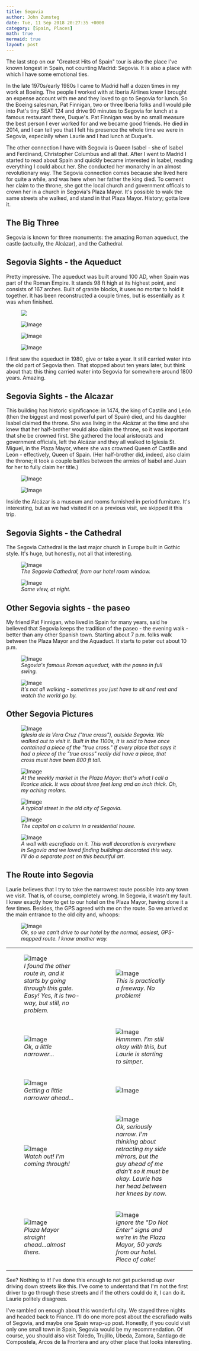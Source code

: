 ```yaml
---
title: Segovia
author: John Zumsteg
date: Tue, 11 Sep 2018 20:27:35 +0000
category: [Spain, Places]
math: true
mermaid: true
layout: post
---
```

The last stop on our "Greatest Hits of Spain" tour is also the place I've known longest in Spain, not counting Madrid: Segovia. It is also a place with which I have some emotional ties.

In the late 1970s/early 1980s I came to Madrid half a dozen times in my work at Boeing. The people I worked with at Iberia Airlines knew I brought an expense account with me and they loved to go to Segovia for lunch. So the Boeing salesman, Pat Finnigan, two or three Iberia folks and I would pile into Pat's tiny SEAT 124 and drive 90 minutes to Segovia for lunch at a famous restaurant there, Duque's. Pat Finnigan was by no small measure the best person I ever worked for and we became good friends. He died in 2014, and I can tell you that I felt his presence the whole time we were in Segovia, especially when Laurie and I had lunch at Duque's.

The other connection I have with Segovia is Queen Isabel - she of Isabel and Ferdinand, Christopher Columbus and all that. After I went to Madrid I started to read about Spain and quickly became interested in Isabel, reading everything I could about her. She conducted her monarchy in an almost revolutionary way. The Segovia connection comes because she lived here for quite a while, and was here when her father the king died. To cement her claim to the throne, she got the local church and government officals to crown her in a church in Segovia's Plaza Mayor. It's possible to walk the same streets she walked, and stand in that Plaza Mayor. History; gotta love it.
<h2>The Big Three</h2>
Segovia is known for three monuments: the amazing Roman aqueduct, the castle (actually, the Alcázar), and the Cathedral.
<h2>Segovia Sights - the Aqueduct</h2>  

Pretty impressive. The aqueduct was built around 100 AD, when Spain was part of the Roman Empire. It stands 98 ft high at its highest point, and consists of 167 arches. Built of granite blocks, it uses no mortar to hold it together. It has been reconstructed a couple times, but is essentially as it was when finished.

<figure class = "landscape">
	<img src = "{{ "/assets/images/2018/09/DSC07767.jpg" | prepend: site.baseurl | prepend: site.url }}"/>
	<figcaption></figcaption>
</figure>

 <figure class = "portrait">
	<img src="{{"/assets/images/2018/09/DSC07787.jpg" | prepend: site.baseurl | prepend: site.url }}" alt="Image" />
	<figcaption></figcaption>
</figure>

 <figure class = "landscape">
	<img src="{{ "/assets/images/2018/09/DSC07794.jpg" | prepend: site.baseurl | prepend: site.url }}" alt="Image" />
	<figcaption></figcaption>
</figure>

 <figure class = "landscape">
	<img src="{{ "/assets/images/2018/09/DSC07799.jpg" | prepend: site.baseurl | prepend: site.url }}" alt="Image" />
	<figcaption></figcaption>
</figure>

I first saw the aqueduct in 1980, give or take a year. It still carried water into the old part of Segovia then. That stopped about ten years later, but think about that: this thing carried water into Segovia for somewhere around 1800 years. Amazing.
<h2>Segovia Sights - the Alcazar</h2>
This building has historic significance: in 1474, the king of Castille and León (then the biggest and most powerful part of Spain) died, and his daughter Isabel claimed the throne. She was living in the Alcázar at the time and she knew that her half-brother would also claim the throne, so it was important that she be crowned first. She gathered the local aristocrats and government officials, left the Alcázar and they all walked to Iglesia St. Miguel, in the Plaza Mayor, where she was crowned Queen of Castille and León - effectively, Queen of Spain. (Her half-brother did, indeed, also claim the throne; it took a couple battles between the armies of Isabel and Juan for her to fully claim her title.)

<figure class = "portrait">
	<img src="{{"/assets/images/2018/09/DSC05514.jpg" | prepend: site.baseurl | prepend: site.url }}" alt="Image" />
	<figcaption></figcaption>
</figure>

<figure class = "landscape">
	<img src="{{"/assets/images/2018/09/DSC05516-1.jpg" | prepend: site.baseurl | prepend: site.url }}" alt="Image" />
	<figcaption></figcaption>
</figure>


Inside the Alcázar is a museum and rooms furnished in period furniture. It's interesting, but as we had visited it on a previous visit, we skipped it this trip.
<h2>Segovia Sights - the Cathedral</h2>
The Segovia Cathedral is the last major church in Europe built in Gothic style. It's huge, but honestly, not all that interesting.

<figure class = "landscape">
	<img src="{{"/assets/images/2018/09/DSC05469.jpg" | prepend: site.baseurl | prepend: site.url }}" alt="Image" />
	<figcaption><em>The Segovia Cathedral, from our hotel room window.</em></figcaption>
</figure>



<figure class = "landscape">
	<img src="{{"/assets/images/2018/09/DSC06760.jpg" | prepend: site.baseurl | prepend: site.url }}" alt="Image" />
	<figcaption><em>Same view, at night.</em></figcaption>
</figure>


<h2>Other Segovia sights - the paseo</h2>
My friend Pat Finnigan, who lived in Spain for many years, said he believed that Segovia keeps the tradition of the paseo - the evening walk - better than any other Spanish town. Starting about 7 p.m. folks walk between the Plaza Mayor and the Aquaduct. It starts to peter out about 10 p.m.

<figure class = "portrait">
	<img src="{{"/assets/images/2018/09/DSC05458.jpg" | prepend: site.baseurl | prepend: site.url }}" alt="Image" />
	<figcaption><em>Segovia's famous Roman aqueduct, with the paseo in full swing.</em></figcaption>
</figure>



<figure class = "landscape">
	<img src="{{"/assets/images/2018/09/DSC05466.jpg" | prepend: site.baseurl | prepend: site.url }}" alt="Image" />
	<figcaption><em>It's not all walking - sometimes you just have to sit and rest and watch the world go by.</em></figcaption>
</figure>


<h2>Other Segovia Pictures</h2>
<figure class = "landscape">
	<img src="{{"/assets/images/2018/09/DSC05515.jpg" | prepend: site.baseurl | prepend: site.url }}" alt="Image" />
	<figcaption><em>Iglesia de la Vera Cruz ("true cross"), outside Segovia. We walked out to visit it. Built in the 1100s, it is said to have once contained a piece of the "true cross." If every place that says it had a piece of the "true cross" really did have a piece, that cross must have been 800 ft tall.</em></figcaption>
</figure>



<figure class = "portrait">
	<img src="{{"/assets/images/2018/09/DSC06806.jpg" | prepend: site.baseurl | prepend: site.url }}" alt="Image" />
	<figcaption><em>At the weekly market in the Plaza Mayor: that's what I call a licorice stick. It was about three feet long and an inch thick. Oh, my aching molars.</em></figcaption>
</figure>



<figure class = "portrait">
	<img src="{{"/assets/images/2018/09/DSC06844.jpg" | prepend: site.baseurl | prepend: site.url }}" alt="Image" />
	<figcaption><em>A typical street in the old city of Segovia.</em></figcaption>
</figure>



<figure class = "landscape">
	<img src="{{"/assets/images/2018/09/DSC06851.jpg" | prepend: site.baseurl | prepend: site.url }}" alt="Image" />
	<figcaption><em>The capitol on a column in a residential house.</em></figcaption>
</figure>



<figure class = "landscape">
	<img src="{{"/assets/images/2018/09/DSC06863.jpg" | prepend: site.baseurl | prepend: site.url }}" alt="Image" />
	<figcaption><em>A wall with escrafiado on it. This wall decoration is everywhere in Segovia and we loved finding buildings decorated this way. I'll do a separate post on this beautiful art.</em></figcaption>
</figure>


<h2>The Route into Segovia</h2>
Laurie believes that I try to take the narrowest route possible into any town we visit. That is, of course, completely wrong. In Segovia, it wasn't my fault. I knew exactly how to get to our hotel on the Plaza Mayor, having done it a few times. Besides, the GPS agreed with me on the route. So we arrived at the main entrance to the old city and, whoops:

<figure class = "portrait">
	<img src="{{"/assets/images/2018/09/DSC05463.jpg" | prepend: site.baseurl | prepend: site.url }}" alt="Image" />
	<figcaption><em>Ok, so we can't drive to our hotel by the normal, easiest, GPS-mapped route. I know another way.</em></figcaption>
</figure>


<table>
<tbody>
<tr>
<td>

<figure class = "portrait-two-column-table">
	<img src="{{"/assets/images/2018/09/DSC05542.jpg" | prepend: site.baseurl | prepend: site.url }}" alt="Image" />
	<figcaption><em>I found the other route in, and it starts by going through this gate. Easy! Yes, it is two-way, but still, no problem.</em></figcaption>
</figure>

</td>
<td>

<figure class = "portrait-two-column-table">
	<img src="{{"/assets/images/2018/09/DSC05545.jpg" | prepend: site.baseurl | prepend: site.url }}" alt="Image" />
	<figcaption><em>This is practically a freeway. No problem!</em></figcaption>
</figure>

</td>
<td></td>
</tr>
<tr>
<td>

<figure class = "portrait-two-column-table">
	<img src="{{"/assets/images/2018/09/DSC05549.jpg" | prepend: site.baseurl | prepend: site.url }}" alt="Image" />
	<figcaption><em>Ok, a little narrower...</em></figcaption>
</figure>

</td>
<td>

<figure class = "portrait-two-column-table">
	<img src="{{"/assets/images/2018/09/DSC05551.jpg" | prepend: site.baseurl | prepend: site.url }}" alt="Image" />
	<figcaption><em>Hmmmm. I'm still okay with this, but Laurie is starting to simper.</em></figcaption>
</figure>

</td>
</tr>
<tr>
<td>

<figure class = "portrait-two-column-table">
	<img src="{{"/assets/images/2018/09/DSC05554.jpg" | prepend: site.baseurl | prepend: site.url }}" alt="Image" />
	<figcaption><em>Getting a little narrower ahead...</em></figcaption>
</figure>

</td>
<td><figure class = "portrait-two-column-table">
	<img src="{{"/assets/images/2018/09/DSC05555.jpg" | prepend: site.baseurl | prepend: site.url }}" alt="Image" />
	<figcaption></figcaption>
</figure>

</td>
</tr>
<tr>
<td>

<figure class = "portrait-two-column-table">
	<img src="{{"/assets/images/2018/09/DSC05556.jpg" | prepend: site.baseurl | prepend: site.url }}" alt="Image" />
	<figcaption><em>Watch out! I'm coming through!</em></figcaption>
</figure>

</td>
<td>

<figure class = "portrait-two-column-table">
	<img src="{{"/assets/images/2018/09/DSC05560.jpg" | prepend: site.baseurl | prepend: site.url }}" alt="Image" />
	<figcaption><em>Ok, seriously narrow. I'm thinking about retracting my side mirrors, but the guy ahead of me didn't so it must be okay. Laurie has her head between her knees by now.</em></figcaption>
</figure>

</td>
</tr>
<tr>
<td>

<figure class = "portrait-two-column-table">
	<img src="{{"/assets/images/2018/09/DSC05563.jpg" | prepend: site.baseurl | prepend: site.url }}" alt="Image" />
	<figcaption><em>Plaza Mayor straight ahead...almost there.</em></figcaption>
</figure>

</td>
<td>

<figure class = "portrait-two-column-table">
	<img src="{{"/assets/images/2018/09/DSC05564.jpg" | prepend: site.baseurl | prepend: site.url }}" alt="Image" />
	<figcaption><em>Ignore the "Do Not Enter" signs and we're in the Plaza Mayor, 50 yards from our hotel. Piece of cake!</em></figcaption>
</figure>

</td>
</tr>
</tbody>
</table>
See? Nothing to it! I've done this enough to not get puckered up over driving down streets like this. I've come to understand that I'm not the first driver to go through these streets and if the others could do it, I can do it. Laurie politely disagrees.

I've rambled on enough about this wonderful city. We stayed three nights and headed back to France. I'll do one more post about the escrafiado walls of Segovia, and maybe one Spain wrap-up post. Honestly, if you could visit only one small town in Spain, Segovia would be my recommendation. Of course, you should also visit Toledo, Trujillo, Úbeda, Zamora, Santiago de Compostela, Arcos de la Frontera and any other place that looks interesting.

&nbsp;
